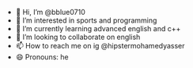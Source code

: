 - 👋 Hi, I’m @bblue0710
- 👀 I’m interested in sports and programming
- 🌱 I’m currently learning advanced english and c++
- 💞️ I’m looking to collaborate on english
- 📫 How to reach me on ig  @hipstermohamedyasser
- 😄 Pronouns: he
  

<!---
bblue0710/bblue0710 is a ✨ special ✨ repository because its `README.md` (this file) appears on your GitHub profile.
You can click the Preview link to take a look at your changes.
--->
